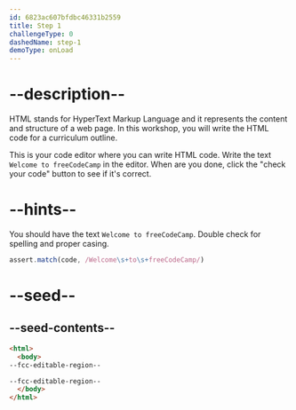 ```yaml
---
id: 6823ac607bfdbc46331b2559
title: Step 1
challengeType: 0
dashedName: step-1
demoType: onLoad
---
```


# --description--

HTML stands for HyperText Markup Language and it represents the content and structure of a web page. In this workshop, you will write the HTML code for a curriculum outline.

This is your code editor where you can write HTML code. Write the text `Welcome to freeCodeCamp` in the editor. When are you done, click the "check your code" button to see if it's correct. 

# --hints--

You should have the text `Welcome to freeCodeCamp`. Double check for spelling and proper casing.

```js
assert.match(code, /Welcome\s+to\s+freeCodeCamp/)
```

# --seed--

## --seed-contents--

```html
<html>
  <body>
--fcc-editable-region--

--fcc-editable-region--
  </body>
</html> 
```

